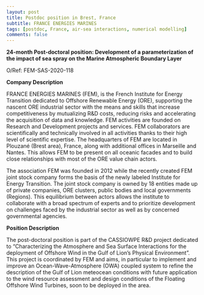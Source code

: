 ```yaml
---
layout: post
title: Postdoc position in Brest, France
subtitle: FRANCE ENERGIES MARINES
tags: [postdoc, France, air-sea interactions, numerical modelling]
comments: false
---
```

**24-month Post-doctoral position: Development of a parameterization of the impact of sea spray on the Marine Atmospheric Boundary Layer**

O/Ref: FEM-SAS-2020-118

**Company Description**

FRANCE ENERGIES MARINES (FEM), is the French Institute for Energy Transition dedicated to Offshore Renewable Energy (ORE), supporting the nascent ORE industrial sector with the means and skills that increase competitiveness by mutualizing R&D costs, reducing risks and accelerating the acquisition of data and knowledge. FEM activities are founded on Research and Development projects and services. FEM collaborators are scientifically and technically involved in all activities thanks to their high level of scientific expertise. The headquarters of FEM are located in Plouzané (Brest area), France, along with additional offices in Marseille and Nantes. This allows FEM to be present on all oceanic facades and to build close relationships with most of the ORE value chain actors.

The association FEM was founded in 2012 while the recently created FEM joint stock company forms the basis of the newly labeled Institute for Energy Transition. The joint stock company is owned by 18 entities made up of private companies, ORE clusters, public bodies and local governments (Regions). This equilibrium between actors allows the institute to collaborate with a broad spectrum of experts and to prioritize development on challenges faced by the industrial sector as well as by concerned governmental agencies.

**Position Description**

The post-doctoral position is part of the CASSIOWPE R&D project dedicated to “Characterizing the Atmosphere and Sea Surface Interactions for the deployment of Offshore Wind in the Gulf of Lion’s Physical Environment”. This project is coordinated by FEM and aims, in particular to implement and improve an Ocean-Wave-Atmosphere (OWA) coupled system to refine the description of the Gulf of Lion meteocean conditions with future application to the wind resource assessment and design conditions of the Floating Offshore Wind Turbines, soon to be deployed in the area.
